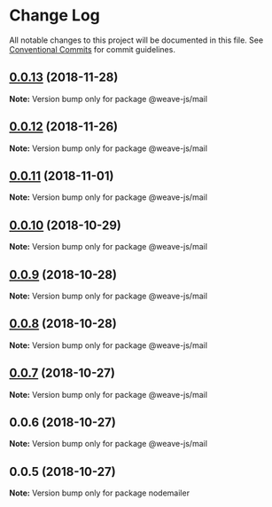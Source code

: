 # Change Log

All notable changes to this project will be documented in this file.
See [Conventional Commits](https://conventionalcommits.org) for commit guidelines.

## [0.0.13](https://github.com/fachw3rk/weave/compare/@weave-js/mail@0.0.12...@weave-js/mail@0.0.13) (2018-11-28)

**Note:** Version bump only for package @weave-js/mail





## [0.0.12](https://github.com/fachw3rk/weave/compare/@weave-js/mail@0.0.11...@weave-js/mail@0.0.12) (2018-11-26)

**Note:** Version bump only for package @weave-js/mail





## [0.0.11](https://github.com/fachw3rk/weave/compare/@weave-js/mail@0.0.10...@weave-js/mail@0.0.11) (2018-11-01)

**Note:** Version bump only for package @weave-js/mail





## [0.0.10](https://github.com/fachw3rk/weave/compare/@weave-js/mail@0.0.9...@weave-js/mail@0.0.10) (2018-10-29)

**Note:** Version bump only for package @weave-js/mail





## [0.0.9](https://github.com/fachw3rk/weave/compare/@weave-js/mail@0.0.8...@weave-js/mail@0.0.9) (2018-10-28)

**Note:** Version bump only for package @weave-js/mail





## [0.0.8](https://github.com/fachw3rk/weave/compare/@weave-js/mail@0.0.7...@weave-js/mail@0.0.8) (2018-10-28)

**Note:** Version bump only for package @weave-js/mail





## [0.0.7](https://github.com/fachw3rk/weave/compare/@weave-js/mail@0.0.6...@weave-js/mail@0.0.7) (2018-10-27)

**Note:** Version bump only for package @weave-js/mail





## 0.0.6 (2018-10-27)

**Note:** Version bump only for package @weave-js/mail





## 0.0.5 (2018-10-27)

**Note:** Version bump only for package nodemailer

